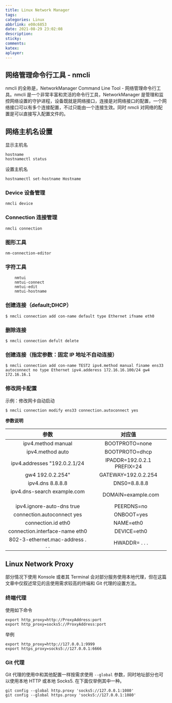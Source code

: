 ```yaml
---
title: Linux Network Manager
tags: 
categories: Linux
abbrlink: e08c6853
date: 2021-08-29 23:02:08
description:  
sticky: 
comments:
katex: 
aplayer: 
---
```


## 网络管理命令行工具 - nmcli
nmcli 的全称是，NetworkManager Command Line Tool - 网络管理命令行工具。nmcli 是一个非常丰富和灵活的命令行工具，NetworkManager 是管理和监控网络设置的守护进程，设备既就是网络接口，连接是对网络接口的配置，一个网络接口可以有多个连接配置，不过只能由一个连接生效。同时 nmcli 对网络的配置是可以直接写入配置文件的。

<!--more-->

## 网络主机名设置
显示主机名
```
hostname
hostnamectl status
```
设置主机名
```
hostnamectl set-hostname Hostname
```

### Device 设备管理
```
nmcli device
```
### Connection 连接管理
```
nmcli connection
```
### 图形工具
```
nm-connection-editor
```
### 字符工具
```
	nmtui
	nmtui-connect
	nmtui-edit
	nmtui-hostname
```
### 创建连接（default;DHCP）
```shell
$ nmcli connection add con-name default type Ethernet ifname eth0
```
### 删除连接
```shell
$ nmcli connection defult delete
```
### 创建连接（指定参数：固定 IP 地址不自动连接）
```shell
$ nmcli connection add con-name TEST2 ipv4.method manual finame ens33 autoconnect no type Ethernet ipv4.adderess 172.16.16.100/24 gw4 172.16.16.1
```
### 修改网卡配置
示例：修改网卡自动启动
```shell
$ nmcli connection modify ens33 connection.autoconnect yes
```
**参数说明**

| 参数                              | 对应值                          |
|:--------------------------------:|:------------------------------:|
| ipv4.method manual               | BOOTPROTO=none                 |
| ipv4.method auto　               | BOOTPROTO=dhcp                  |
| ipv4.addresses "192.0.2.1/24     | IPADDR=192.0.2.1  PREFIX=24     |
| gw4 192.0.2.254"                 | GATEWAY=192.0.2.254             |
| ipv4.dns 8.8.8.8             　  |　DNS0=8.8.8.8                    |
| ipv4.dns-search example.com 　   |　DOMAIN=example.com              |
| ipv4.ignore-auto-dns true　　    |　PEERDNS=no                      |
| connection.autoconnect yes 　    |　ONBOOT=yes                      |
| connection.id eth0 　　　　　     |  NAME=eth0                       |
| connection.interface-name eth0　 |　DEVICE=eth0                     |
| 802-3-ethernet.mac-address . . . |　HWADDR= . . .                   | 

## Linux Network Proxy
部分情况下使用 Konsole 或者其 Terminal 会对部分服务使用本地代理，但在这篇文章中仅叙述常见的且使用需求较高的终端和 Git 代理的设置方法。

### 终端代理
使用如下命令
```shell
export http_proxy=http://ProxyAddress:port
export http_proxy=socks5://ProxyAddress:port
```
举例
```shell
export http_proxy=http://127.0.0.1:9999
export https_proxy=socks5://127.0.0.1:6666
```
### Git 代理
Git 代理的使用中和其他配置一样按需求使用 `--global` 参数，同时地址部分也可以使用本地 HTTP 或本地 Socks5. 在下面仅举例其中一种。
```shell
git config --global http.proxy 'socks5://127.0.0.1:1080' 
git config --global https.proxy 'socks5://127.0.0.1:1080'
```

